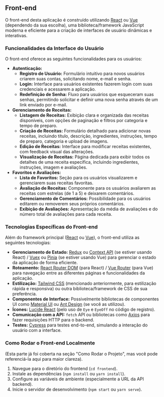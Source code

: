 ## Front-end

O front-end desta aplicação é construído utilizando [React](https://react.dev/) ou [Vue](https://vuejs.org/) (dependendo da sua escolha), uma biblioteca/framework JavaScript moderna e eficiente para a criação de interfaces de usuário dinâmicas e interativas.

### Funcionalidades da Interface do Usuário

O front-end oferece as seguintes funcionalidades para os usuários:

* **Autenticação:**
    * **Registro de Usuário:** Formulário intuitivo para novos usuários criarem suas contas, solicitando nome, e-mail e senha.
    * **Login:** Interface para usuários existentes fazerem login com suas credenciais e acessarem a aplicação.
    * **Redefinição de Senha:** Fluxo para usuários que esqueceram suas senhas, permitindo solicitar e definir uma nova senha através de um link enviado por e-mail.
* **Gerenciamento de Receitas:**
    * **Listagem de Receitas:** Exibição clara e organizada das receitas disponíveis, com opções de paginação e filtros por categoria e tempo de preparo.
    * **Criação de Receitas:** Formulário detalhado para adicionar novas receitas, incluindo título, descrição, ingredientes, instruções, tempo de preparo, categoria e upload de imagens.
    * **Edição de Receitas:** Interface para modificar receitas existentes, com feedback visual das alterações.
    * **Visualização de Receitas:** Página dedicada para exibir todos os detalhes de uma receita específica, incluindo ingredientes, instruções, imagem e avaliações.
* **Favoritos e Avaliações:**
    * **Lista de Favoritos:** Seção para os usuários visualizarem e gerenciarem suas receitas favoritas.
    * **Avaliação de Receitas:** Componente para os usuários avaliarem as receitas com estrelas (de 1 a 5) e deixarem comentários.
    * **Gerenciamento de Comentários:** Possibilidade para os usuários editarem ou removerem seus próprios comentários.
    * **Exibição de Avaliações:** Apresentação da média de avaliações e do número total de avaliações para cada receita.

### Tecnologias Específicas do Front-end

Além do framework principal ([React](https://react.dev/) ou [Vue](https://vuejs.org/)), o front-end utiliza as seguintes tecnologias:

* **Gerenciamento de Estado:** [Redux](https://redux.js.org/) ou [Context API](https://react.dev/learn/passing-data-deeply-with-context) (se estiver usando React) / [Vuex](https://vuex.vuejs.org/) ou [Pinia](https://pinia.vuejs.org/) (se estiver usando Vue) para gerenciar o estado da aplicação de forma eficiente.
* **Roteamento:** [React Router DOM](https://reactrouter.com/en/main) (para React) / [Vue Router](https://router.vuejs.org/) (para Vue) para navegação entre as diferentes páginas e funcionalidades da aplicação.
* **Estilização:** [Tailwind CSS](https://tailwindcss.com/) (mencionado anteriormente, para estilização rápida e responsiva) ou outra biblioteca/framework de CSS de sua preferência.
* **Componentes de Interface:** Possivelmente bibliotecas de componentes UI como [Material UI](https://mui.com/) ou [Ant Design](https://ant.design/) (se você as utilizou).
* **Ícones:** [Lucide React](https://lucide.dev/) (pelo uso de `Eye` e `EyeOff` no código de registro).
* **Comunicação com a API:** `fetch` API ou bibliotecas como [Axios](https://axios-http.com/ptbr/docs/intro) para fazer requisições HTTP para o backend.
* **Testes:** [Cypress](https://www.cypress.io/) para testes end-to-end, simulando a interação do usuário com a interface.

### Como Rodar o Front-end Localmente

(Esta parte já foi coberta na seção "Como Rodar o Projeto", mas você pode referenciá-la aqui para maior clareza).

1.  Navegue para o diretório do frontend (`cd frontend`).
2.  Instale as dependências (`npm install` ou `yarn install`).
3.  Configure as variáveis de ambiente (especialmente a URL da API backend).
4.  Inicie o servidor de desenvolvimento (`npm start` ou `yarn serve`).

